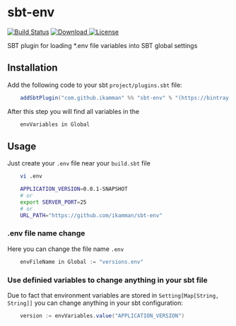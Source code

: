 # sbt-env
[![Build Status](https://travis-ci.org/ikamman/sbt-env.svg?branch=master)](https://travis-ci.org/ikamman/sbt-env)
[![Download](https://api.bintray.com/packages/nietsnie/sbt-plugins/sbt-env/images/download.svg) ](https://bintray.com/nietsnie/sbt-plugins/sbt-env/_latestVersion)
[![License](https://img.shields.io/badge/license-MIT-blue.svg?style=flat "MIT")](LICENSE)

SBT plugin for loading *.env file variables into SBT global settings

## Installation

Add the following code to your sbt `project/plugins.sbt` file:

```sbt
    addSbtPlugin("com.github.ikamman" %% "sbt-env" % "(https://bintray.com/nietsnie/sbt-plugins/sbt-env/_latestVersion)")
```
After this step you will find all variables in the
```sbt
    envVariables in Global
```

## Usage

Just create your `.env` file near your `build.sbt` file
```bash
    vi .env
```

```bash
    APPLICATION_VERSION=0.0.1-SNAPSHOT 
    # or
    export SERVER_PORT=25
    # or
    URL_PATH="https://github.com/ikamman/sbt-env"
```

### .env file name change
Here you can change the file name `.env`
```sbt
    envFileName in Global := "versions.env"
```

### Use definied variables to change anything in your sbt file
Due to fact that environment variables are stored in `Setting[Map[String, String]]` you can change anything in your sbt configuration:
```sbt
    version := envVariables.value("APPLICATION_VERSION")
```
